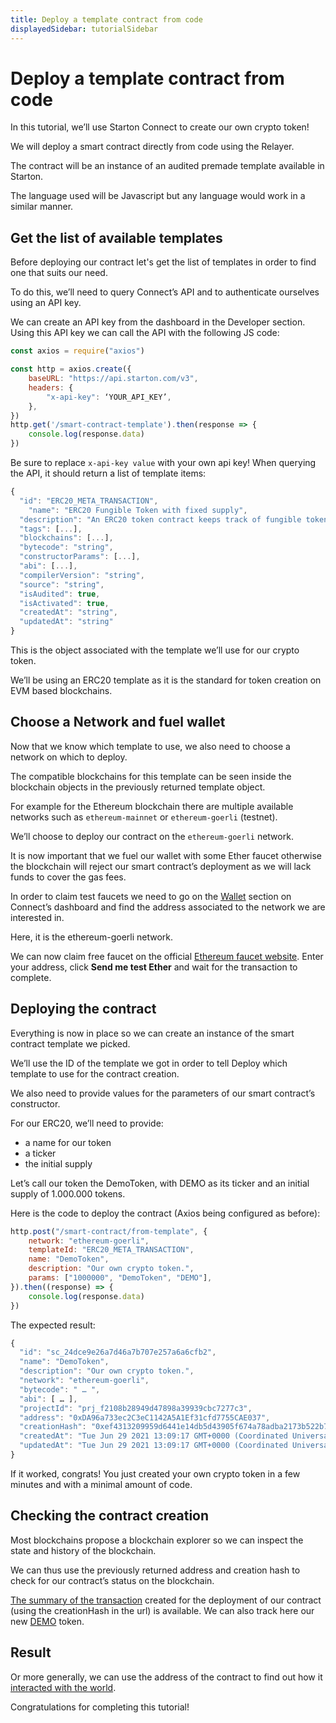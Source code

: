 ```yaml
---
title: Deploy a template contract from code
displayedSidebar: tutorialSidebar
---
```


# Deploy a template contract from code

In this tutorial, we’ll use Starton Connect to create our own crypto token!

We will deploy a smart contract directly from code using the Relayer.

The contract will be an instance of an audited premade template available in Starton.

The language used will be Javascript but any language would work in a similar manner.

## Get the list of available templates

Before deploying our contract let's get the list of templates in order to find one that suits our need.

To do this, we’ll need to query Connect’s API and to authenticate ourselves using an API key.

We can create an API key from the dashboard in the Developer section. Using this API key we can call the API with the following JS code:

```jsx
const axios = require("axios")

const http = axios.create({
    baseURL: "https://api.starton.com/v3",
    headers: {
        "x-api-key": ‘YOUR_API_KEY’,
    },
})
http.get('/smart-contract-template').then(response => {
    console.log(response.data)
})
```

Be sure to replace `x-api-key value` with your own api key!
When querying the API, it should return a list of template items:

```jsx
{
  "id": "ERC20_META_TRANSACTION",
	"name": "ERC20 Fungible Token with fixed supply",
  "description": "An ERC20 token contract keeps track of fungible tokens: any one token is exactly equal to any other token",
  "tags": [...],
  "blockchains": [...],
  "bytecode": "string",
  "constructorParams": [...],
  "abi": [...],
  "compilerVersion": "string",
  "source": "string",
  "isAudited": true,
  "isActivated": true,
  "createdAt": "string",
  "updatedAt": "string"
}
```

This is the object associated with the template we’ll use for our crypto token.

We’ll be using an ERC20 template as it is the standard for token creation on EVM based blockchains.

## Choose a Network and fuel wallet

Now that we know which template to use, we also need to choose a network on which to deploy.

The compatible blockchains for this template can be seen inside the blockchain objects in the previously returned template object.

For example for the Ethereum blockchain there are multiple available networks such as `ethereum-mainnet` or `ethereum-goerli` (testnet).

We’ll choose to deploy our contract on the `ethereum-goerli` network.

It is now important that we fuel our wallet with some Ether faucet otherwise the blockchain will reject our smart contract’s deployment as we will lack funds to cover the gas fees.

In order to claim test faucets we need to go on the [Wallet](/Wallet/understanding-key-management-systems.md) section on Connect’s dashboard and find the address associated to the network we are interested in.

Here, it is the ethereum-goerli network.

We can now claim free faucet on the official [Ethereum faucet website](https://faucet.dimensions.network/).
Enter your address, click **Send me test Ether** and wait for the transaction to complete.

## Deploying the contract

Everything is now in place so we can create an instance of the smart contract template we picked.

We’ll use the ID of the template we got in order to tell Deploy which template to use for the contract creation.

We also need to provide values for the parameters of our smart contract’s constructor.

For our ERC20, we’ll need to provide:

-   a name for our token
-   a ticker
-   the initial supply

Let’s call our token the DemoToken, with DEMO as its ticker and an initial supply of 1.000.000 tokens.

Here is the code to deploy the contract (Axios being configured as before):

```jsx
http.post("/smart-contract/from-template", {
	network: "ethereum-goerli",
	templateId: "ERC20_META_TRANSACTION",
	name: "DemoToken",
	description: "Our own crypto token.",
	params: ["1000000", "DemoToken", "DEMO"],
}).then((response) => {
	console.log(response.data)
})
```

The expected result:

```jsx
{
  "id": "sc_24dce9e26a7d46a7b707e257a6a6cfb2",
  "name": "DemoToken",
  "description": "Our own crypto token.",
  "network": "ethereum-goerli",
  "bytecode": " … ",
  "abi": [ … ],
  "projectId": "prj_f2108b28949d47898a39939cbc7277c3",
  "address": "0xDA96a733ec2C3eC1142A5A1Ef31cfd7755CAE037",
  "creationHash": "0xef4313209959d6441e14db5d43905f674a78adba2173b522b7fe37311e135c05",
  "createdAt": "Tue Jun 29 2021 13:09:17 GMT+0000 (Coordinated Universal Time)",
  "updatedAt": "Tue Jun 29 2021 13:09:17 GMT+0000 (Coordinated Universal Time)"
}
```

If it worked, congrats! You just created your own crypto token in a few minutes and with a minimal amount of code.

## Checking the contract creation

Most blockchains propose a blockchain explorer so we can inspect the state and history of the blockchain.

We can thus use the previously returned address and creation hash to check for our contract’s status on the blockchain.

[The summary of the transaction](https://ropsten.etherscan.io/tx/0xef4313209959d6441e14db5d43905f674a78adba2173b522b7fe37311e135c05) created for the deployment of our contract (using the creationHash in the url) is available.
We can also track here our new [DEMO](https://ropsten.etherscan.io/token/0xda96a733ec2c3ec1142a5a1ef31cfd7755cae037) token.

## Result

Or more generally, we can use the address of the contract to find out how it [interacted with the world](https://ropsten.etherscan.io/address/0xDA96a733ec2C3eC1142A5A1Ef31cfd7755CAE037).

Congratulations for completing this tutorial!
